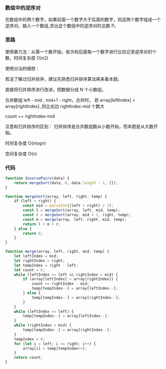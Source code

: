 <!--
 * @Author: zhangyu
 * @Email: zhangdulin@outlook.com
 * @Date: 2021-06-28 10:40:43
 * @LastEditors: zhangyu
 * @LastEditTime: 2021-12-16 10:52:07
 * @Description: 有疑问 归并排序
-->

### 数组中的逆序对

在数组中的两个数字，如果前面一个数字大于后面的数字，则这两个数字组成一个逆序对。输入一个数组,求出这个数组中的逆序对的总数 P。

### 思路

使用暴力法：从第一个数开始，依次和后面每一个数字进行比较记录逆序对的个数，时间复杂度 O(n2)

使用分治的细想：

若没了解过归并排序，建议先熟悉归并排序算法再来看本题。

直接将归并排序进行改进，把数据分成 N 个小数组。

合并数组 left - mid , mid+1 - right，合并时， 若 array[leftIndex] > array[rightIndex] ,则比右边 rightIndex-mid 个数大

count += rightIndex-mid

注意和归并排序的区别： 归并排序是合并数组数从小数开始，而本题是从大数开始。

时间复杂度 O(nlogn)

空间复杂度 O(n)

### 代码

```js
function InversePairs(data) {
	return mergeSort(data, 0, data.length - 1, []);
}

function mergeSort(array, left, right, temp) {
	if (left < right) {
		const mid = parseInt((left + right) / 2);
		const l = mergeSort(array, left, mid, temp);
		const r = mergeSort(array, mid + 1, right, temp);
		const m = merge(array, left, right, mid, temp);
		return l + m + r;
	} else {
		return 0;
	}
}

function merge(array, left, right, mid, temp) {
	let leftIndex = mid;
	let rightIndex = right;
	let tempIndex = right - left;
	let count = 0;
	while (leftIndex >= left && rightIndex > mid) {
		if (array[leftIndex] > array[rightIndex]) {
			count += rightIndex - mid;
			temp[tempIndex--] = array[leftIndex--];
		} else {
			temp[tempIndex--] = array[rightIndex--];
		}
	}
	while (leftIndex >= left) {
		temp[tempIndex--] = array[leftIndex--];
	}
	while (rightIndex > mid) {
		temp[tempIndex--] = array[rightIndex--];
	}
	tempIndex = 0;
	for (let i = left; i <= right; i++) {
		array[i] = temp[tempIndex++];
	}
	return count;
}
```

<Gitalk />
